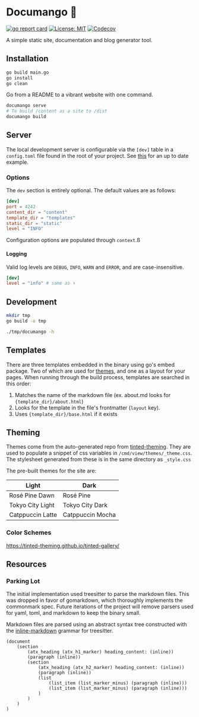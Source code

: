 # Documango 🥭

[![go report card](https://goreportcard.com/badge/desertthunder/documango)](https://goreportcard.com/report/github.com/desertthunder/documango)
[![License: MIT](https://img.shields.io/badge/License-MIT-yellow.svg)](https://opensource.org/licenses/MIT)
[![Codecov](https://img.shields.io/codecov/c/github/desertthunder/documango?style=flat&logo=codecov&logoColor=%23F01F7A)](https://app.codecov.io/github/desertthunder/documango)

A simple static site, documentation and blog generator tool.

## Installation

```bash
go build main.go
go install
go clean
```

Go from a README to a vibrant website with one command.

```bash
documango serve
# To build /content as a site to /dist
documango build
```

## Server

The local development server is configurable via the `[dev]` table in a
`config.toml` file found in the root of your project. See [this](./config.toml)
for an up to date example.

### Options

The `dev` section is entirely optional. The default values are as follows:

```toml
[dev]
port = 4242
content_dir = "content"
template_dir = "templates"
static_dir = "static"
level = "INFO"
```

Configuration options are populated through `context`.ß

#### Logging

Valid log levels are `DEBUG`, `INFO`, `WARN` and `ERROR`, and are case-insensitive.

```toml
[dev]
level = "info" # same as ⬆️
```

## Development

```bash
mkdir tmp
go build -o tmp

./tmp/documango -h
```

## Templates

There are three templates embedded in the binary using go's embed package. Two of which are
used for [themes](README#Theming), and one as a layout for your pages. When running through
the build process, templates are searched in this order:

1. Matches the name of the markdown file (ex. about.md looks for `{template_dir}/about.html`)
2. Looks for the template in the file's frontmatter (`layout` key).
3. Uses `{template_dir}/base.html` if it exists

## Theming

Themes come from the auto-generated repo from [tinted-theming](https://github.com/tinted-theming/schemes).
They are used to populate a snippet of css variables in `/cmd/view/themes/_theme.css`.
The stylesheet generated from these is in the same directory as `_style.css`

The pre-built themes for the site are:

| Light            | Dark             |
| ---------------- | ---------------  |
| Rosé Pine Dawn   | Rosé Pine        |
| Tokyo City Light | Tokyo City Dark  |
| Catppuccin Latte | Catppuccin Mocha |

### Color Schemes

<https://tinted-theming.github.io/tinted-gallery/>

## Resources

### Parking Lot

The initial implementation used treesitter to parse the markdown files. This was
dropped in favor of gomarkdown, which thoroughly implements the commonmark spec.
Future iterations of the project will remove parsers used for yaml, toml, and markdown
to keep the binary small.

Markdown files are parsed using an abstract syntax tree constructed with
the [inline-markdown](https://github.com/tree-sitter-grammars/tree-sitter-markdown)
grammar for treesitter.

```plaintext
(document
    (section
        (atx_heading (atx_h1_marker) heading_content: (inline))
        (paragraph (inline))
        (section
            (atx_heading (atx_h2_marker) heading_content: (inline))
            (paragraph (inline))
            (list
                (list_item (list_marker_minus) (paragraph (inline)))
                (list_item (list_marker_minus) (paragraph (inline)))
            )
        )
    )
)
```
